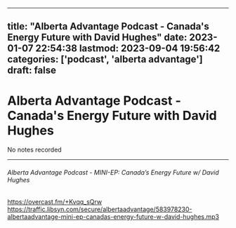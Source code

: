 
---
title: "Alberta Advantage Podcast - Canada's Energy Future with David Hughes"
date: 2023-01-07 22:54:38
lastmod: 2023-09-04 19:56:42
categories: ['podcast', 'alberta advantage']
draft: false
---


# Alberta Advantage Podcast - Canada's Energy Future with David Hughes

No notes recorded

- - -
###### Alberta Advantage Podcast - MINI-EP: Canada’s Energy Future w/ David Hughes

https://overcast.fm/+Kvqq_sQrw  
https://traffic.libsyn.com/secure/albertaadvantage/583978230-albertaadvantage-mini-ep-canadas-energy-future-w-david-hughes.mp3

<!-- #public #podcast #alberta advantage# -->

<!-- {BearID:0AC44EB1-9FAD-407C-9D1C-52C4BB11EF42-28016-00002D97DE2876E8} -->
